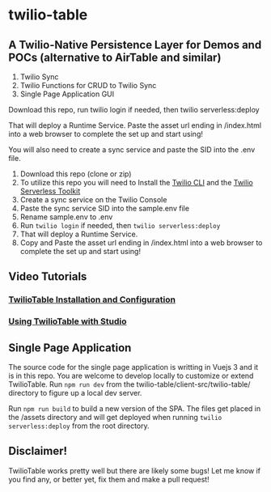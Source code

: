 # twilio-table


## A Twilio-Native Persistence Layer for Demos and POCs (alternative to AirTable and similar)

1. Twilio Sync
2. Twilio Functions for CRUD to Twilio Sync
3. Single Page Application GUI

Download this repo, run  twilio login if needed, then twilio serverless:deploy

That will deploy a Runtime Service. Paste the asset url ending in /index.html into a web browser to complete the set up and start using!

You will also need to create a sync service and paste the SID into the .env file.

1. Download this repo (clone or zip)
2. To utilize this repo you will need to Install the [Twilio CLI](https://www.twilio.com/docs/twilio-cli/getting-started/install) and the [Twilio Serverless Toolkit](https://www.twilio.com/docs/labs/serverless-toolkit/getting-started#install-the-twilio-serverless-toolkit)
3. Create a sync service on the Twilio Console
4. Paste the sync service SID into the sample.env file
5. Rename sample.env to .env
6. Run `twilio login` if needed, then `twilio serverless:deploy`
7. That will deploy a Runtime Service.
8. Copy and Paste the asset url ending in /index.html into a web browser to complete the set up and start using!

## Video Tutorials

### [TwilioTable Installation and Configuration](https://youtu.be/f8qunHlClZ4)

### [Using TwilioTable with Studio](https://www.youtube.com/watch?v=f-ZY194B2f4)


## Single Page Application

The source code for the single page application is writting in Vuejs 3 and it is in this repo. You are welcome to develop locally to customize or extend TwilioTable. Run `npm run dev` from the twilio-table/client-src/twilio-table/ directory to figure up a local dev server.

Run `npm run build` to build a new version of the SPA. The files get placed in the /assets directory and will get deployed when running `twilio serverless:deploy` from the root directory.

## Disclaimer!

TwilioTable works pretty well but there are likely some bugs! Let me know if you find any, or better yet, fix them and make a pull request!
